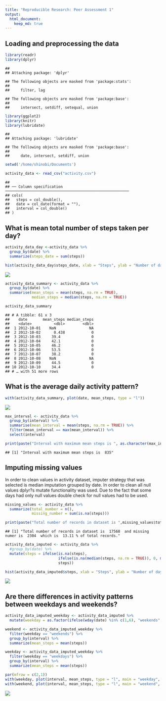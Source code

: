 ```yaml
---
title: "Reproducible Research: Peer Assessment 1"
output: 
  html_document:
    keep_md: true
---
```



## Loading and preprocessing the data


```r
library(readr)
library(dplyr)
```

```
## 
## Attaching package: 'dplyr'
```

```
## The following objects are masked from 'package:stats':
## 
##     filter, lag
```

```
## The following objects are masked from 'package:base':
## 
##     intersect, setdiff, setequal, union
```

```r
library(ggplot2)
library(knitr)
library(lubridate)
```

```
## 
## Attaching package: 'lubridate'
```

```
## The following objects are masked from 'package:base':
## 
##     date, intersect, setdiff, union
```

```r
setwd('/home/shinobi/Documents')

activity_data <- read_csv("activity.csv")
```

```
## 
## ── Column specification ────────────────────────────────────────────────────────
## cols(
##   steps = col_double(),
##   date = col_date(format = ""),
##   interval = col_double()
## )
```

## What is mean total number of steps taken per day?


```r
activity_data_day <-activity_data %>%
  group_by(date) %>%
  summarize(steps_date = sum(steps))

hist(activity_data_day$steps_date, xlab = "Steps", ylab = "Number of days",main = "Histogram steps by day")
```

![](PA1_template_files/figure-html/unnamed-chunk-2-1.png)<!-- -->

```r
activity_data_summary <- activity_data %>%
  group_by(date) %>%
  summarise(mean_steps = mean(steps, na.rm = TRUE),
            median_steps = median(steps, na.rm = TRUE))

activity_data_summary
```

```
## # A tibble: 61 x 3
##    date       mean_steps median_steps
##    <date>          <dbl>        <dbl>
##  1 2012-10-01    NaN               NA
##  2 2012-10-02      0.438            0
##  3 2012-10-03     39.4              0
##  4 2012-10-04     42.1              0
##  5 2012-10-05     46.2              0
##  6 2012-10-06     53.5              0
##  7 2012-10-07     38.2              0
##  8 2012-10-08    NaN               NA
##  9 2012-10-09     44.5              0
## 10 2012-10-10     34.4              0
## # … with 51 more rows
```


## What is the average daily activity pattern?


```r
with(activity_data_summary, plot(date, mean_steps, type = "l"))
```

![](PA1_template_files/figure-html/unnamed-chunk-3-1.png)<!-- -->

```r
max_interval <- activity_data %>%
  group_by(interval) %>%
  summarise(mean_interval = mean(steps, na.rm = TRUE)) %>%
  filter(mean_interval == max(mean_interval)) %>%
  select(interval)

print(paste("Interval with maximum mean steps is ", as.character(max_interval)))
```

```
## [1] "Interval with maximum mean steps is  835"
```


## Imputing missing values

In order to clean values in activity dataset, imputer strategy that was selected is median imputation grouped by date. In order to clean all null values dplyr?s mutate functionality was used. Due to the fact that some days had only null values double check for null values had to be used.


```r
missing_values <- activity_data %>%
  summarize(total_number = n(),
            missing_number = sum(is.na(steps)))

print(paste("Total number of records in dataset is ",missing_values$total_number, " and missing numer is ", missing_values$missing_number, " which is ", round(missing_values$missing_number / missing_values$total_number * 100,2), "% of total records."))
```

```
## [1] "Total number of records in dataset is  17568  and missing numer is  2304  which is  13.11 % of total records."
```

```r
activity_data_imputed <- activity_data %>%
  #group_by(date) %>%
  mutate(steps = ifelse(is.na(steps), 
                        ifelse(is.na(median(steps, na.rm = TRUE)), 0, median(steps, na.rm = TRUE)), 
                        steps))

hist(activity_data_imputed$steps, xlab = "Steps", ylab = "Number of days",main = "Histogram steps by day on imputed values")
```

![](PA1_template_files/figure-html/unnamed-chunk-4-1.png)<!-- -->


## Are there differences in activity patterns between weekdays and weekends?


```r
activity_data_imputed_weekday <- activity_data_imputed %>%
  mutate(weekday = as.factor(ifelse(wday(date) %in% c(1,6), "weekends", "weekdays")))

weekend <- activity_data_imputed_weekday %>%
  filter(weekday == "weekends") %>%
  group_by(interval) %>%
  summarize(mean_steps = mean(steps))

weekday <- activity_data_imputed_weekday %>%
  filter(weekday == "weekdays") %>%
  group_by(interval) %>%
  summarize(mean_steps = mean(steps))

par(mfrow = c(2,1))
with(weekday, plot(interval, mean_steps, type = "l", main = "weekday", ylab = "Number of steps", col= "blue"))
with(weekend, plot(interval, mean_steps, type = "l", main = "weekend", ylab = "Number of steps", col= "blue"))
```

![](PA1_template_files/figure-html/unnamed-chunk-5-1.png)<!-- -->
